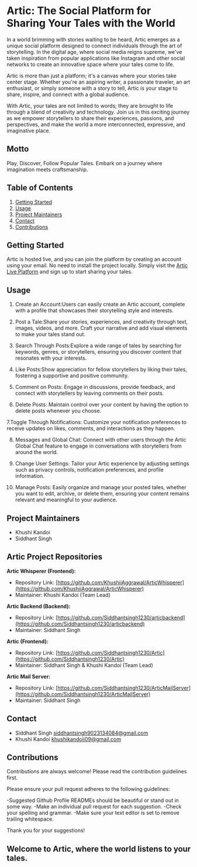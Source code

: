 # Artic: The Social Platform for Sharing Your Tales with the World

In a world brimming with stories waiting to be heard, Artic emerges as a unique social platform designed to connect individuals through the art of storytelling. In the digital age, where social media reigns supreme, we've taken inspiration from popular applications like Instagram and other social networks to create an innovative space where your tales come to life.

Artic is more than just a platform; it's a canvas where your stories take center stage. Whether you're an aspiring writer, a passionate traveler, an art enthusiast, or simply someone with a story to tell, Artic is your stage to share, inspire, and connect with a global audience.

With Artic, your tales are not limited to words; they are brought to life through a blend of creativity and technology. Join us in this exciting journey as we empower storytellers to share their experiences, passions, and perspectives, and make the world a more interconnected, expressive, and imaginative place.

## Motto
Play, Discover, Follow Popular Tales. Embark on a journey where imagination meets craftsmanship.

## Table of Contents
1. [Getting Started](#getting-started)
2. [Usage](#usage)
3. [Project Maintainers](#project-maintainers)
4. [Contact](#contact)
5. [Contributions](#contributions)

## Getting Started
Artic is hosted live, and you can join the platform by creating an account using your email. No need to install the project locally. Simply visit the [Artic Live Platform](#) and sign up to start sharing your tales.

## Usage
1. Create an Account:Users can easily create an Artic account, complete with a profile that
showcases their storytelling style and interests.

2. Post a Tale:Share your stories, experiences, and creativity through text, images, videos,
and more. Craft your narrative and add visual elements to make your tales stand out.

3. Search Through Posts:Explore a wide range of tales by searching for keywords, genres, or
storytellers, ensuring you discover content that resonates with your interests.

4. Like Posts:Show appreciation for fellow storytellers by liking their tales, fostering a
supportive and positive community.

5. Comment on Posts: Engage in discussions, provide feedback, and connect with
storytellers by leaving comments on their posts.

6. Delete Posts: Maintain control over your content by having the option to delete posts
whenever you choose.

7.Toggle Through Notifications: Customize your notification preferences to receive updates
on likes, comments, and interactions as they happen.

8. Messages and Global Chat: Connect with other users through the Artic Global Chat
feature to engage in conversations with storytellers from around the world.

9. Change User Settings: Tailor your Artic experience by adjusting settings such as privacy
controls, notification preferences, and profile information.

10. Manage Posts: Easily organize and manage your posted tales, whether you want to edit,
archive, or delete them, ensuring your content remains relevant and meaningful to your
audience.

## Project Maintainers
- Khushi Kandoi
- Siddhant Singh

## Artic Project Repositories

**Artic Whisperer (Frontend):**
- Repository Link: [https://github.com/KhushiiAggrawal/ArticWhisperer](https://github.com/KhushiiAggrawal/ArticWhisperer)
- Maintainer: Khushi Kandoi (Team Lead)

**Artic Backend (Backend):**
- Repository Link: [https://github.com/Siddhantsingh1230/articbackend](https://github.com/Siddhantsingh1230/articbackend)
- Maintainer: Siddhant Singh

**Artic (Frontend):**
- Repository Link: [https://github.com/Siddhantsingh1230/Artic](https://github.com/Siddhantsingh1230/Artic)
- Maintainer: Siddhant Singh & Khushi Kandoi (Team Lead)

**Artic Mail Server:**
- Repository Link: [https://github.com/Siddhantsingh1230/ArticMailServer](https://github.com/Siddhantsingh1230/ArticMailServer)
- Maintainer: Siddhant Singh


## Contact
- Siddhant Singh <siddhantsingh9023134084@gmail.com>
- Khushi Kandoi <khushikandoii09@gmail.com>

## Contributions

Contributions are always welcome! Please read the contribution guidelines first.

Please ensure your pull request adheres to the following guidelines:

-Suggested Github Profile READMEs should be beautiful or stand out in some way.
-Make an individual pull request for each suggestion.
-Check your spelling and grammar.
-Make sure your text editor is set to remove trailing whitespace.

Thank you for your suggestions!

## Welcome to Artic, where the world listens to your tales.


